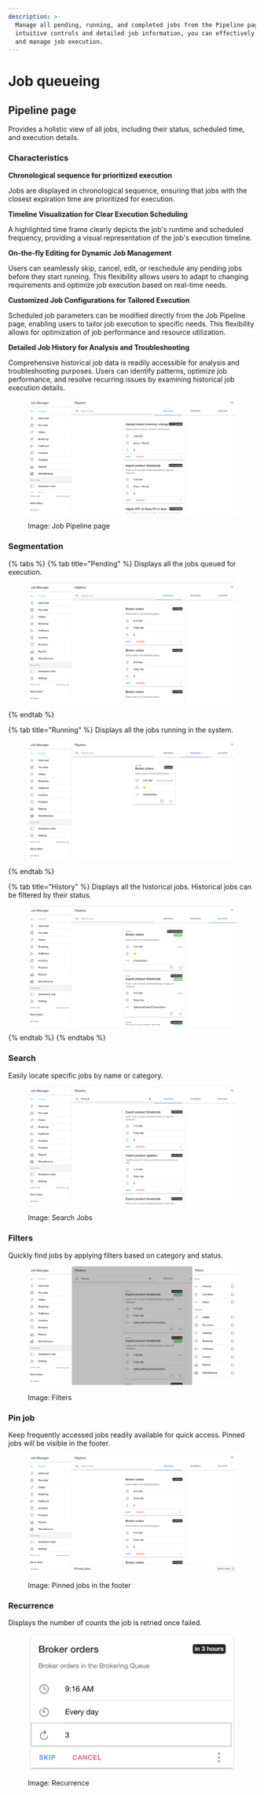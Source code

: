 ```yaml
---
description: >-
  Manage all pending, running, and completed jobs from the Pipeline page. With
  intuitive controls and detailed job information, you can effectively monitor
  and manage job execution.
---
```


# Job queueing

## Pipeline page

Provides a holistic view of all jobs, including their status, scheduled time, and execution details.



### **Characteristics**



**Chronological sequence for prioritized execution**

Jobs are displayed in chronological sequence, ensuring that jobs with the closest expiration time are prioritized for execution.&#x20;



**Timeline Visualization for Clear Execution Scheduling**

A highlighted time frame clearly depicts the job's runtime and scheduled frequency, providing a visual representation of the job's execution timeline.&#x20;



**On-the-fly Editing for Dynamic Job Management**

Users can seamlessly skip, cancel, edit, or reschedule any pending jobs before they start running. This flexibility allows users to adapt to changing requirements and optimize job execution based on real-time needs.



**Customized Job Configurations for Tailored Execution**

Scheduled job parameters can be modified directly from the Job Pipeline page, enabling users to tailor job execution to specific needs. This flexibility allows for optimization of job performance and resource utilization.



**Detailed Job History for Analysis and Troubleshooting**

Comprehensive historical job data is readily accessible for analysis and troubleshooting purposes. Users can identify patterns, optimize job performance, and resolve recurring issues by examining historical job execution details.



<figure><img src="../.gitbook/assets/Screenshot 2023-10-30 at 11.39.59 AM.png" alt=""><figcaption><p>Image: Job Pipeline page</p></figcaption></figure>





### Segmentation

{% tabs %}
{% tab title="Pending" %}
Displays all the jobs queued for execution.

<figure><img src="../.gitbook/assets/Screenshot 2023-11-07 at 4.09.42 PM.png" alt=""><figcaption></figcaption></figure>
{% endtab %}

{% tab title="Running" %}
Displays all the jobs running in the system.

<figure><img src="../.gitbook/assets/Screenshot 2023-11-07 at 4.11.34 PM.png" alt=""><figcaption></figcaption></figure>
{% endtab %}

{% tab title="History" %}
Displays all the historical jobs. Historical jobs can be filtered by their status.

<figure><img src="../.gitbook/assets/Screenshot 2023-11-07 at 4.13.48 PM.png" alt=""><figcaption></figcaption></figure>
{% endtab %}
{% endtabs %}

####

### **Search**

Easily locate specific jobs by name or category.

<figure><img src="../.gitbook/assets/Screenshot 2023-11-07 at 3.23.12 PM.png" alt=""><figcaption><p>Image: Search Jobs</p></figcaption></figure>

###

### Filters

Quickly find jobs by applying filters based on category and status.

<figure><img src="../.gitbook/assets/Screenshot 2023-11-07 at 3.24.01 PM.png" alt=""><figcaption><p>Image: Filters</p></figcaption></figure>



### **Pin job**

Keep frequently accessed jobs readily available for quick access. Pinned jobs will be visible in the footer.

<figure><img src="../.gitbook/assets/Screenshot 2023-11-07 at 4.14.50 PM.png" alt=""><figcaption><p>Image: Pinned jobs in the footer</p></figcaption></figure>

####

### **Recurrence**&#x20;

Displays the number of counts the job is retried once failed.&#x20;

<figure><img src="../.gitbook/assets/Screenshot 2023-11-07 at 3.49.27 PM (1).png" alt=""><figcaption><p>Image: Recurrence</p></figcaption></figure>
